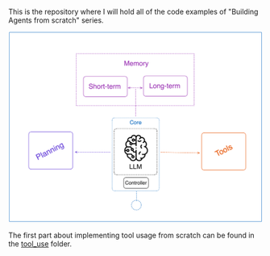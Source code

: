 This is the repository where I will hold all of the code examples of "Building Agents from scratch" series.

![TBuilding Agents From Scratch](../assets/agent.png)

The first part about implementing tool usage from scratch can be found in the [tool_use](tool_use) folder.
